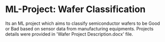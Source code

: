 # ML-Project: Wafer Classification
Its an ML project which aims to classify semiconductor wafers to be Good or Bad based on sensor data from manufacturing equipments. Projects details were provided in 'Wafer Project Description.docx' file.

